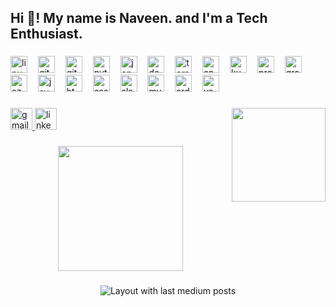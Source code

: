 <h2 align="left">Hi 👋! My name is Naveen. and I'm a Tech Enthusiast.</h2>

###

<div align="left">
  <img src="https://cdn.jsdelivr.net/gh/devicons/devicon/icons/linux/linux-original.svg" height="27" alt="linux logo"  />
  <img width="9" />
  <img src="https://cdn.jsdelivr.net/gh/devicons/devicon/icons/git/git-original.svg" height="27" alt="git logo"  />
  <img width="9" />
  <img src="https://cdn.jsdelivr.net/gh/devicons/devicon/icons/github/github-original.svg" height="27" alt="github logo"  />
  <img width="9" />
  <img src="https://cdn.jsdelivr.net/gh/devicons/devicon/icons/python/python-original.svg" height="27" alt="python logo"  />
  <img width="9" />
  <img src="https://cdn.jsdelivr.net/gh/devicons/devicon/icons/jenkins/jenkins-line.svg" height="27" alt="jenkins logo"  />
  <img width="9" />
  <img src="https://cdn.jsdelivr.net/gh/devicons/devicon/icons/docker/docker-original.svg" height="27" alt="docker logo"  />
  <img width="9" />
  <img src="https://cdn.jsdelivr.net/gh/devicons/devicon/icons/terraform/terraform-original.svg" height="27" alt="terraform logo"  />
  <img width="9" />
  <img src="https://cdn.jsdelivr.net/gh/devicons/devicon/icons/ansible/ansible-original.svg" height="27" alt="ansible logo"  />
  <img width="9" />
  <img src="https://cdn.jsdelivr.net/gh/devicons/devicon/icons/kubernetes/kubernetes-plain.svg" height="27" alt="kubernetes logo"  />
  <img width="9" />
  <img src="https://cdn.jsdelivr.net/gh/devicons/devicon/icons/prometheus/prometheus-original.svg" height="27" alt="prometheus logo"  />
  <img width="9" />
  <img src="https://cdn.jsdelivr.net/gh/devicons/devicon/icons/grafana/grafana-original.svg" height="27" alt="grafana logo"  />
  <img width="9" />
  <img src="https://cdn.jsdelivr.net/gh/devicons/devicon/icons/azure/azure-original.svg" height="27" alt="azure logo"  />
  <img width="9" />
  <img src="https://cdn.jsdelivr.net/gh/devicons/devicon/icons/javascript/javascript-original.svg" height="27" alt="javascript logo"  />
  <img width="9" />
  <img src="https://cdn.jsdelivr.net/gh/devicons/devicon/icons/html5/html5-original.svg" height="27" alt="html5 logo"  />
  <img width="9" />
  <img src="https://cdn.jsdelivr.net/gh/devicons/devicon/icons/css3/css3-original.svg" height="27" alt="css3 logo"  />
  <img width="9" />
  <img src="https://cdn.jsdelivr.net/gh/devicons/devicon/icons/slack/slack-original.svg" height="27" alt="slack logo"  />
  <img width="9" />
  <img src="https://cdn.jsdelivr.net/gh/devicons/devicon/icons/mysql/mysql-original.svg" height="27" alt="mysql logo"  />
  <img width="9" />
  <img src="https://cdn.jsdelivr.net/gh/devicons/devicon/icons/arduino/arduino-original.svg" height="27" alt="arduino logo"  />
  <img width="9" />
  <img src="https://cdn.jsdelivr.net/gh/devicons/devicon/icons/vscode/vscode-original.svg" height="27" alt="vscode logo"  />
</div>

###

<img align="right" height="150" src="https://imgflip.com/gif/8gasvb"  />

###

<div align="left">
  <a href="naveen.gajavelli359@gmail.com" target="_blank">
    <img src="https://img.shields.io/static/v1?message=Gmail&logo=gmail&label=&color=D14836&logoColor=white&labelColor=&style=for-the-badge" height="35" alt="gmail logo"  />
  </a>
  <a href="http://linkedin.com/in/naveeng359" target="_blank">
    <img src="https://img.shields.io/static/v1?message=LinkedIn&logo=linkedin&label=&color=0077B5&logoColor=white&labelColor=&style=for-the-badge" height="35" alt="linkedin logo"  />
  </a>
</div>

###

<div align="center">
  <img height="200" src="https://imgflip.com/gif/8gasvb"  />
</div>

###

<div align="center">
  <img src="https://github-read-medium-git-main.pahlevikun.vercel.app/latest?limit=4&theme=default" alt="Layout with last medium posts"  />
</div>

###
